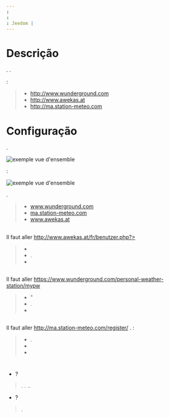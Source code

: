 ```yaml
---
: 
: 
: Jeedom | 
---
```


# Descrição

.
.

 :

>- <a href="http://www.wunderground.com">http://www.wunderground.com</a>
>- <a href="http://www.awekas.at">http://www.awekas.at</a>
>- <a href="http://ma.station-meteo.com">http://ma.station-meteo.com</a>

# Configuração

.

![exemple vue d'ensemble](../images/publiemeteo_screenshot2.png)

 :

![exemple vue d'ensemble](../images/publiemeteo_screenshot1.png)


.

>- <a href="http://www.wunderground.com">www.wunderground.com</a>
>- <a href="http://ma.station-meteo.com">ma.station-meteo.com</a>
>- <a href="http://www.awekas.at">www.awekas.at</a>

## 
Il faut aller <a href="http://www.awekas.at/fr/benutzer.php?mode=new">http://www.awekas.at/fr/benutzer.php?>

>- 
>- .
>- 

## 
Il faut aller <a href="https://www.wunderground.com/personal-weather-station/mypw">https://www.wunderground.com/personal-weather-station/mypw</a>

>- "
>- .
>- 

## 
Il faut aller <a href="http://ma.station-meteo.com/register/">http://ma.station-meteo.com/register/</a>
.  :

>- .
>- 
>- 

# 

-  ?
>. .
>..

-  ?
>.
